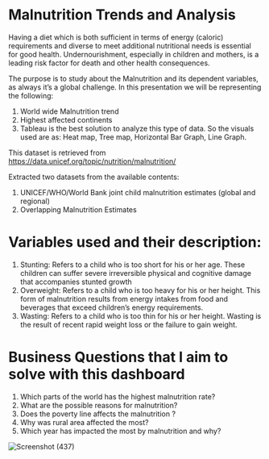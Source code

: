 # Malnutrition Trends and Analysis

Having a diet which is both sufficient in terms of energy (caloric) requirements and diverse to meet additional nutritional needs is essential for good health. Undernourishment, especially in children and mothers, is a leading risk factor for death and other health consequences.

The purpose is to study about the Malnutrition and its dependent variables, as always it’s a global challenge. 
In this presentation we will be representing the following:
1) World wide Malnutrition trend
2) Highest affected continents 
3) Tableau is the best solution to analyze this type of data. So the visuals used are as: Heat map, Tree map, Horizontal Bar Graph, Line Graph. 

This dataset is retrieved from https://data.unicef.org/topic/nutrition/malnutrition/

Extracted two datasets from the available contents:  
1) UNICEF/WHO/World Bank joint child malnutrition estimates (global and regional) 
2) Overlapping Malnutrition Estimates

# Variables used and their description: 
  1) Stunting: Refers to a child who is too short for his or her age. These children can suffer severe irreversible physical and cognitive damage that accompanies stunted growth
  2) Overweight: Refers to a child who is too heavy for his or her height. This form of malnutrition results from energy intakes from food and beverages that exceed children’s   energy requirements. 
  3) Wasting: Refers to a child who is too thin for his or her height. Wasting is the result of recent rapid weight loss or the failure to gain weight. 

# Business Questions that I aim to solve with this dashboard
1) Which parts of the world has the highest malnutrition rate?
2) What are the possible reasons for malnutrition?
3) Does the poverty line affects the malnutrition ?
4) Why was rural area affected the most?
5) Which year has impacted the most by malnutrition and why?

![Screenshot (437)](https://user-images.githubusercontent.com/53853127/97471624-4d825600-191f-11eb-8e0f-649817fd7334.png)
